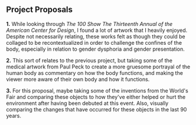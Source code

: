 ## Project Proposals
**1.** While looking through *The 100 Show The Thirteenth Annual of the American Center for Design*, I found a lot of artwork that I heavily enjoyed. Despite not necessarily relating, these works felt as though they could be collaged to be recontextualized in order to challenge the confines of the body, especially in relation to gender dysphoria and gender presentation.  
  
**2.** This sort of relates to the previous project, but taking some of the medical artwork from Paul Peck to create a more gruesome portrayal of the human body as commentary on how the body functions, and making the viewer more aware of their own body and how it functions.  
  
**3.** For this proposal, maybe taking some of the inventions from the World's Fair and comparing these objects to how they've either helped or hurt the environment after having been debuted at this event. Also, visually comparing the changes that have occurred for these objects in the last 90 years.
